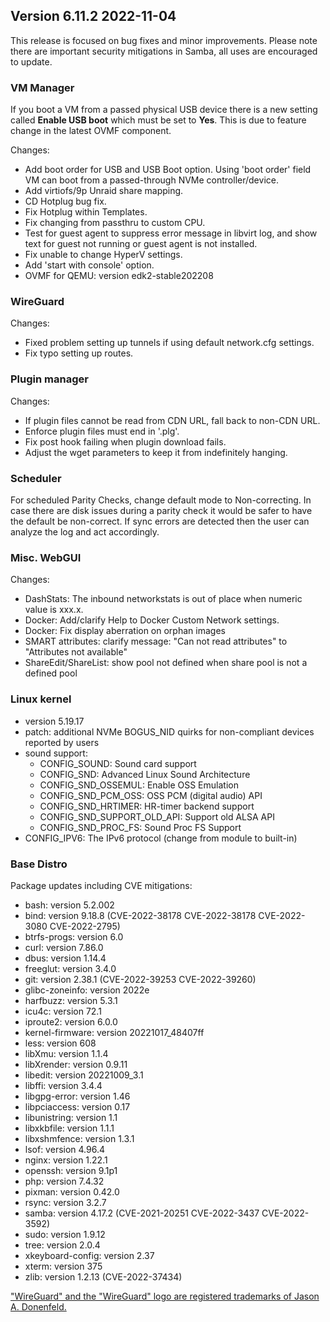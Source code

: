 ## Version 6.11.2 2022-11-04

This release is focused on bug fixes and minor improvements. Please note there are important
security mitigations in Samba, all uses are encouraged to update.

### VM Manager

If you boot a VM from a passed physical USB device there is a new setting called **Enable USB boot** which
must be set to **Yes**. This is due to feature change in the latest OVMF component.

Changes:

- Add boot order for USB and USB Boot option. Using 'boot order' field VM can boot from
  a passed-through NVMe controller/device.
- Add virtiofs/9p Unraid share mapping.
- CD Hotplug bug fix.
- Fix Hotplug within Templates.
- Fix changing from passthru to custom CPU.
- Test for guest agent to suppress error message in libvirt log, and
  show text for guest not running or guest agent is not installed.
- Fix unable to change HyperV settings.
- Add 'start with console' option.
- OVMF for QEMU: version edk2-stable202208

### WireGuard

Changes:

- Fixed problem setting up tunnels if using default network.cfg settings.
- Fix typo setting up routes.

### Plugin manager

Changes:

- If plugin files cannot be read from CDN URL, fall back to non-CDN URL.
- Enforce plugin files must end in '.plg'.
- Fix post hook failing when plugin download fails.
- Adjust the wget parameters to keep it from indefinitely hanging.

### Scheduler

For scheduled Parity Checks, change default mode to Non-correcting. In case there are disk
issues during a parity check it would be safer to have the default be non-correct. If sync errors
are detected then the user can analyze the log and act accordingly.

### Misc. WebGUI

Changes:

- DashStats: The inbound networkstats is out of place when numeric value is xxx.x.
- Docker: Add/clarify Help to Docker Custom Network settings.
- Docker: Fix display aberration on orphan images
- SMART attributes: clarify message: "Can not read attributes" to "Attributes not available"
- ShareEdit/ShareList: show pool not defined when share pool is not a defined pool

### Linux kernel

- version 5.19.17
- patch: additional NVMe BOGUS_NID quirks for non-compliant devices reported by users
- sound support:
  - CONFIG_SOUND: Sound card support
  - CONFIG_SND: Advanced Linux Sound Architecture
  - CONFIG_SND_OSSEMUL: Enable OSS Emulation
  - CONFIG_SND_PCM_OSS: OSS PCM (digital audio) API
  - CONFIG_SND_HRTIMER: HR-timer backend support
  - CONFIG_SND_SUPPORT_OLD_API: Support old ALSA API
  - CONFIG_SND_PROC_FS: Sound Proc FS Support
- CONFIG_IPV6: The IPv6 protocol (change from module to built-in)

### Base Distro

Package updates including CVE mitigations:

- bash: version 5.2.002
- bind: version 9.18.8 (CVE-2022-38178 CVE-2022-38178 CVE-2022-3080 CVE-2022-2795)
- btrfs-progs: version 6.0
- curl: version 7.86.0
- dbus: version 1.14.4
- freeglut: version 3.4.0
- git: version 2.38.1 (CVE-2022-39253 CVE-2022-39260)
- glibc-zoneinfo: version 2022e
- harfbuzz: version 5.3.1
- icu4c: version 72.1
- iproute2: version 6.0.0
- kernel-firmware: version 20221017_48407ff
- less: version 608
- libXmu: version 1.1.4
- libXrender: version 0.9.11
- libedit: version 20221009_3.1
- libffi: version 3.4.4
- libgpg-error: version 1.46
- libpciaccess: version 0.17
- libunistring: version 1.1
- libxkbfile: version 1.1.1
- libxshmfence: version 1.3.1
- lsof: version 4.96.4
- nginx: version 1.22.1
- openssh: version 9.1p1
- php: version 7.4.32
- pixman: version 0.42.0
- rsync: version 3.2.7
- samba: version 4.17.2 (CVE-2021-20251 CVE-2022-3437 CVE-2022-3592)
- sudo: version 1.9.12
- tree: version 2.0.4
- xkeyboard-config: version 2.37
- xterm: version 375
- zlib: version 1.2.13 (CVE-2022-37434)

["WireGuard" and the "WireGuard" logo are registered trademarks of Jason A. Donenfeld.](https://www.wireguard.com/)
